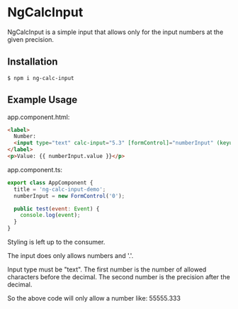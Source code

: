 # NgCalcInput

NgCalcInput is a simple input that allows only for the input numbers at the given precision.

## Installation

    $ npm i ng-calc-input

## Example Usage

app.component.html:
~~~html
<label>
  Number:
  <input type="text" calc-input="5.3" [formControl]="numberInput" (keyup)="test($event)">
</label>
<p>Value: {{ numberInput.value }}</p>
~~~

app.component.ts:
~~~javascript
export class AppComponent {
  title = 'ng-calc-input-demo';
  numberInput = new FormControl('0');

  public test(event: Event) {
    console.log(event);
  }
}
~~~

Styling is left up to the consumer.

The input does only allows numbers and '.'.

Input type must be "text". The first number is the number of allowed characters before the decimal. The second number is the precision after the decimal.

So the above code will only allow a number like: 55555.333
